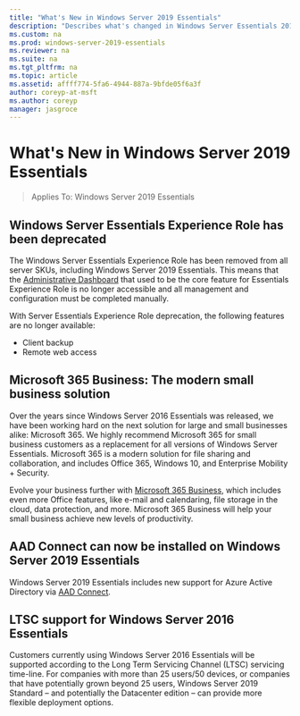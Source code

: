 ```yaml
---
title: "What's New in Windows Server 2019 Essentials"
description: "Describes what's changed in Windows Server Essentials 2019"
ms.custom: na
ms.prod: windows-server-2019-essentials
ms.reviewer: na
ms.suite: na
ms.tgt_pltfrm: na
ms.topic: article
ms.assetid: affff774-5fa6-4944-887a-9bfde05f6a3f
author: coreyp-at-msft
ms.author: coreyp
manager: jasgroce
---
```


# What's New in Windows Server 2019 Essentials

> Applies To: Windows Server 2019 Essentials

## Windows Server Essentials Experience Role has been deprecated

The Windows Server Essentials Experience Role has been removed from all server SKUs, including Windows Server 2019 Essentials. This means that the [Administrative Dashboard](../manage/overview-of-the-dashboard-in-windows-server-essentials.md) that used to be the core feature for Essentials Experience Role is no longer accessible and all management and configuration must be completed manually. 

With Server Essentials Experience Role deprecation, the following features are no longer available:

-	Client backup 
-	Remote web access 

## Microsoft 365 Business: The modern small business solution 

Over the years since Windows Server 2016 Essentials was released, we have been working hard on the next solution for large and small businesses alike: Microsoft 365. We highly recommend Microsoft 365 for small business customers as a replacement for all versions of Windows Server Essentials. Microsoft 365 is a modern solution for file sharing and collaboration, and includes Office 365, Windows 10, and Enterprise Mobility + Security. 

Evolve your business further with [Microsoft 365 Business](https://www.microsoft.com/microsoft-365/business), which includes even more Office features, like e-mail and calendaring, file storage in the cloud, data protection, and more. Microsoft 365 Business will help your small business achieve new levels of productivity.

## AAD Connect can now be installed on Windows Server 2019 Essentials

Windows Server 2019 Essentials includes new support for Azure Active Directory via [AAD Connect](https://docs.microsoft.com/azure/active-directory/connect/active-directory-aadconnect-prerequisites). 

## LTSC support for Windows Server 2016 Essentials

Customers currently using Windows Server 2016 Essentials will be supported according to the Long Term Servicing Channel (LTSC) servicing time-line.
For companies with more than 25 users/50 devices, or companies that have potentially grown beyond 25 users, Windows Server 2019 Standard – and potentially the Datacenter edition – can provide more flexible deployment options.

